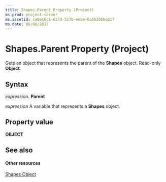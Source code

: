 ```yaml
---
title: Shapes.Parent Property (Project)
ms.prod: project-server
ms.assetid: ca0ec6c1-657d-517b-eebe-6a5b20bbe21f
ms.date: 06/08/2017
---
```



# Shapes.Parent Property (Project)
Gets an object that represents the parent of the **Shapes** object. Read-only **Object**.

## Syntax

 _expression_. **Parent**

 _expression_ A variable that represents a **Shapes** object.


## Property value

 **OBJECT**


## See also


#### Other resources


[Shapes Object](shapes-object-project.md)
